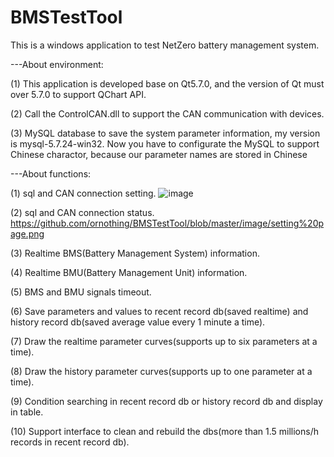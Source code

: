 # BMSTestTool

This is a windows application to test NetZero battery management system.

---About environment:

(1) This application is developed base on Qt5.7.0, and the version of Qt must over 5.7.0 to support QChart API.

(2) Call the ControlCAN.dll to support the CAN communication with devices.

(3) MySQL database to save the system parameter information, my version is mysql-5.7.24-win32. Now you have to configurate the MySQL to support Chinese charactor, because our parameter names are stored in Chinese

---About functions:

(1) sql and CAN connection setting.
![image](https://github.com/ornothing/BMSTestTool/blob/master/image/setting%20page.png)

(2) sql and CAN connection status.
https://github.com/ornothing/BMSTestTool/blob/master/image/setting%20page.png

(3) Realtime BMS(Battery Management System) information.

(4) Realtime BMU(Battery Management Unit) information.

(5) BMS and BMU signals timeout.

(6) Save parameters and values to recent record db(saved realtime) and history record db(saved average value every 1 minute a time).

(7) Draw the realtime parameter curves(supports up to six parameters at a time).

(8) Draw the history parameter curves(supports up to one parameter at a time).

(9) Condition searching in recent record db or history record db and display in table. 

(10) Support interface to clean and rebuild the dbs(more than 1.5 millions/h records in recent record db).
